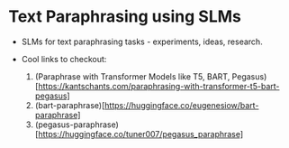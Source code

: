 # Text Paraphrasing using SLMs
* SLMs for text paraphrasing tasks - experiments, ideas, research.

* Cool links to checkout:
  1. (Paraphrase with Transformer Models like T5, BART, Pegasus)[https://kantschants.com/paraphrasing-with-transformer-t5-bart-pegasus]
  2. (bart-paraphrase)[https://huggingface.co/eugenesiow/bart-paraphrase]
  3. (pegasus-paraphrase)[https://huggingface.co/tuner007/pegasus_paraphrase]
